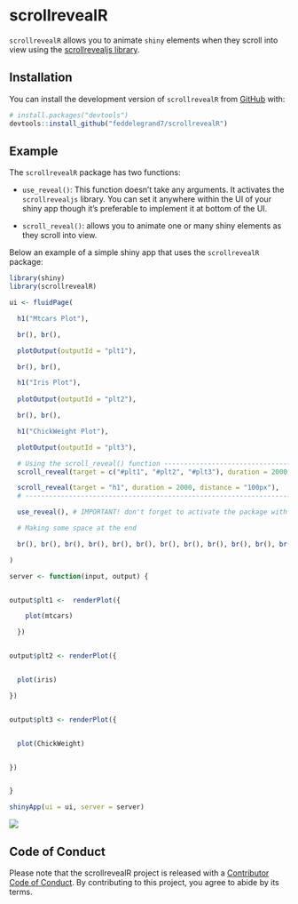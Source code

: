 
<!-- README.md is generated from README.Rmd. Please edit that file -->

# scrollrevealR

<!-- badges: start -->

<!-- badges: end -->

`scrollrevealR` allows you to animate `shiny` elements when they scroll
into view using the [scrollrevealjs
library](https://scrollrevealjs.org/).

## Installation

You can install the development version of `scrollrevealR` from
[GitHub](https://github.com/) with:

``` r
# install.packages("devtools")
devtools::install_github("feddelegrand7/scrollrevealR")
```

## Example

The `scrollrevealR` package has two functions:

  - `use_reveal()`: This function doesn’t take any arguments. It
    activates the `scrollrevealjs` library. You can set it anywhere
    within the UI of your shiny app though it’s preferable to implement
    it at bottom of the UI.

  - `scroll_reveal()`: allows you to animate one or many shiny elements
    as they scroll into view.

Below an example of a simple shiny app that uses the `scrollrevealR`
package:

``` r
library(shiny)
library(scrollrevealR)

ui <- fluidPage(

  h1("Mtcars Plot"),

  br(), br(),

  plotOutput(outputId = "plt1"),

  br(), br(),

  h1("Iris Plot"),
  
  plotOutput(outputId = "plt2"),

  br(), br(),

  h1("ChickWeight Plot"),

  plotOutput(outputId = "plt3"),

  # Using the scroll_reveal() function -------------------------------------------
  scroll_reveal(target = c("#plt1", "#plt2", "#plt3"), duration = 2000, distance = "100px"),

  scroll_reveal(target = "h1", duration = 2000, distance = "100px"),
  # ----------------------------------------------------------------------------- 

  use_reveal(), # IMPORTANT! don't forget to activate the package with use_reveal()

  # Making some space at the end

  br(), br(), br(), br(), br(), br(), br(), br(), br(), br(), br(), br()

)

server <- function(input, output) {


output$plt1 <-  renderPlot({

    plot(mtcars)

  })


output$plt2 <- renderPlot({


  plot(iris)

})


output$plt3 <- renderPlot({


  plot(ChickWeight)


})


}

shinyApp(ui = ui, server = server)
```

![](man/figures/exampleapp.gif)

## Code of Conduct

Please note that the scrollrevealR project is released with a
[Contributor Code of
Conduct](https://contributor-covenant.org/version/2/0/CODE_OF_CONDUCT.html).
By contributing to this project, you agree to abide by its terms.
